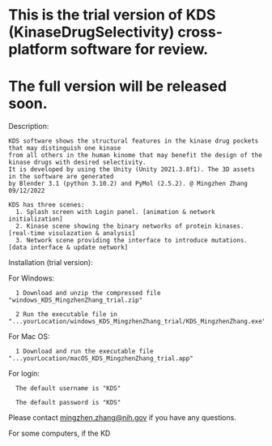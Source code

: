 # This is the trial version of KDS (KinaseDrugSelectivity) cross-platform software for review. 
# The full version will be released soon.

Description:
  
    KDS software shows the structural features in the kinase drug pockets that may distinguish one kinase 
    from all others in the human kinome that may benefit the design of the kinase drugs with desired selectivity. 
    It is developed by using the Unity (Unity 2021.3.8f1). The 3D assets in the software are generated 
    by Blender 3.1 (python 3.10.2) and PyMol (2.5.2). @ Mingzhen Zhang 09/12/2022

    KDS has three scenes:
      1. Splash screen with Login panel. [animation & network initialization]
      2. Kinase scene showing the binary networks of protein kinases. [real-time visulazation & analysis]
      3. Network scene providing the interface to introduce mutations. [data interface & update network]


Installation (trial version):

  For Windows:
  
      1 Download and unzip the compressed file "windows_KDS_MingzhenZhang_trial.zip"
      
      2 Run the executable file in "...yourLocation/windows_KDS_MingzhenZhang_trial/KDS_MingzhenZhang.exe"
 
  For Mac OS:
 
      1 Download and run the executable file "...yourLocation/macOS_KDS_MingzhenZhang_trial.app"

  For login:
  
      The default username is "KDS"
  
      The default password is "KDS"

Please contact mingzhen.zhang@nih.gov if you have any questions.

For some computers, if the KD